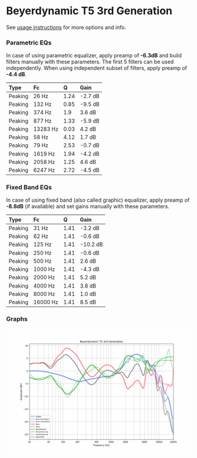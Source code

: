 # Beyerdynamic T5 3rd Generation
See [usage instructions](https://github.com/jaakkopasanen/AutoEq#usage) for more options and info.

### Parametric EQs
In case of using parametric equalizer, apply preamp of **-6.3dB** and build filters manually
with these parameters. The first 5 filters can be used independently.
When using independent subset of filters, apply preamp of **-4.4 dB**.

| Type    | Fc       |    Q | Gain    |
|:--------|:---------|:-----|:--------|
| Peaking | 26 Hz    | 1.24 | -2.7 dB |
| Peaking | 132 Hz   | 0.85 | -9.5 dB |
| Peaking | 374 Hz   | 1.9  | 3.6 dB  |
| Peaking | 877 Hz   | 1.33 | -5.9 dB |
| Peaking | 13283 Hz | 0.03 | 4.2 dB  |
| Peaking | 58 Hz    | 4.12 | 1.7 dB  |
| Peaking | 79 Hz    | 2.53 | -0.7 dB |
| Peaking | 1619 Hz  | 1.94 | -4.2 dB |
| Peaking | 2058 Hz  | 1.25 | 4.6 dB  |
| Peaking | 6247 Hz  | 2.72 | -4.5 dB |

### Fixed Band EQs
In case of using fixed band (also called graphic) equalizer, apply preamp of **-8.8dB**
(if available) and set gains manually with these parameters.

| Type    | Fc       |    Q | Gain     |
|:--------|:---------|:-----|:---------|
| Peaking | 31 Hz    | 1.41 | -3.2 dB  |
| Peaking | 62 Hz    | 1.41 | -0.6 dB  |
| Peaking | 125 Hz   | 1.41 | -10.2 dB |
| Peaking | 250 Hz   | 1.41 | -0.6 dB  |
| Peaking | 500 Hz   | 1.41 | 2.6 dB   |
| Peaking | 1000 Hz  | 1.41 | -4.3 dB  |
| Peaking | 2000 Hz  | 1.41 | 5.2 dB   |
| Peaking | 4000 Hz  | 1.41 | 3.8 dB   |
| Peaking | 8000 Hz  | 1.41 | 1.0 dB   |
| Peaking | 16000 Hz | 1.41 | 8.5 dB   |

### Graphs
![](./Beyerdynamic%20T5%203rd%20Generation.png)